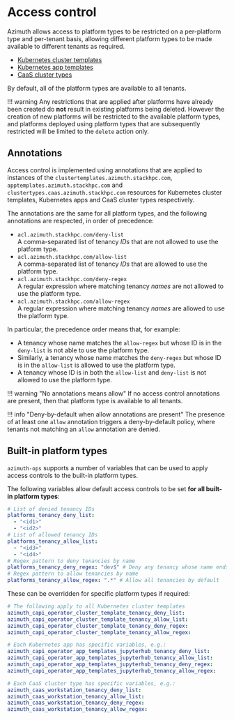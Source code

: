 # Access control

Azimuth allows access to platform types to be restricted on a per-platform type and
per-tenant basis, allowing different platform types to be made available to different
tenants as required.

- [Kubernetes cluster templates](./10-kubernetes-clusters.md#cluster-templates)
- [Kubernetes app templates](./11-kubernetes-apps.md)
- [CaaS cluster types](./12-caas.md)

By default, all of the platform types are available to all tenants.

<!-- prettier-ignore-start -->
!!! warning
    Any restrictions that are applied after platforms have already been created do **not** result in existing platforms being deleted.
    However the creation of new platforms will be restricted to the available platform types, and platforms deployed using platform types that are subsequently restricted will be limited to the `delete` action only.
<!-- prettier-ignore-end -->

## Annotations

Access control is implemented using annotations that are applied to instances of the
`clustertemplates.azimuth.stackhpc.com`, `apptemplates.azimuth.stackhpc.com` and
`clustertypes.caas.azimuth.stackhpc.com` resources for Kubernetes cluster templates,
Kubernetes apps and CaaS cluster types respectively.

The annotations are the same for all platform types, and the following annotations are
respected, in order of precedence:

- `acl.azimuth.stackhpc.com/deny-list`  
   A comma-separated list of tenancy _IDs_ that are not allowed to use the platform type.
- `acl.azimuth.stackhpc.com/allow-list`  
   A comma-separated list of tenancy _IDs_ that are allowed to use the platform type.
- `acl.azimuth.stackhpc.com/deny-regex`  
   A regular expression where matching tenancy _names_ are not allowed to use the platform type.
- `acl.azimuth.stackhpc.com/allow-regex`  
   A regular expression where matching tenancy _names_ are allowed to use the platform type.

In particular, the precedence order means that, for example:

- A tenancy whose name matches the `allow-regex` but whose ID is in the `deny-list`
  is not able to use the platform type.
- Similarly, a tenancy whose name matches the `deny-regex` but whose ID is in the
  `allow-list` is allowed to use the platform type.
- A tenancy whose ID is in both the `allow-list` and `deny-list` is not allowed to
  use the platform type.

<!-- prettier-ignore-start -->
!!! warning "No annotations means allow"
    If no access control annotations are present, then that platform type is available to all tenants.

!!! info "Deny-by-default when allow annotations are present"
    The presence of at least one `allow` annotation triggers a deny-by-default policy, where tenants not matching an `allow` annotation are denied.
<!-- prettier-ignore-end -->

## Built-in platform types

`azimuth-ops` supports a number of variables that can be used to apply access controls
to the built-in platform types.

The following variables allow default access controls to be set **for all built-in
platform types**:

```yaml title="environments/my-site/inventory/group_vars/all/variables.yml"
# List of denied tenancy IDs
platforms_tenancy_deny_list:
  - "<id1>"
  - "<id2>"
# List of allowed tenancy IDs
platforms_tenancy_allow_list:
  - "<id3>"
  - "<id4>"
# Regex pattern to deny tenancies by name
platforms_tenancy_deny_regex: "dev$" # Deny any tenancy whose name ends with 'dev'
# Regex pattern to allow tenancies by name
platforms_tenancy_allow_regex: ".*" # Allow all tenancies by default
```

These can be overridden for specific platform types if required:

```yaml title="environments/my-site/inventory/group_vars/all/variables.yml"
# The following apply to all Kubernetes cluster templates
azimuth_capi_operator_cluster_template_tenancy_deny_list:
azimuth_capi_operator_cluster_template_tenancy_allow_list:
azimuth_capi_operator_cluster_template_tenancy_deny_regex:
azimuth_capi_operator_cluster_template_tenancy_allow_regex:

# Each Kubernetes app has specific variables, e.g.:
azimuth_capi_operator_app_templates_jupyterhub_tenancy_deny_list:
azimuth_capi_operator_app_templates_jupyterhub_tenancy_allow_list:
azimuth_capi_operator_app_templates_jupyterhub_tenancy_deny_regex:
azimuth_capi_operator_app_templates_jupyterhub_tenancy_allow_regex:

# Each CaaS cluster type has specific variables, e.g.:
azimuth_caas_workstation_tenancy_deny_list:
azimuth_caas_workstation_tenancy_allow_list:
azimuth_caas_workstation_tenancy_deny_regex:
azimuth_caas_workstation_tenancy_allow_regex:
```
